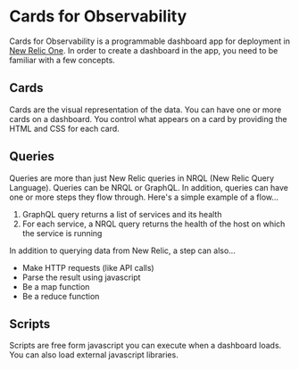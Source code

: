 # Cards for Observability

Cards for Observability is a programmable dashboard app for deployment in [New
Relic One](https://newrelic.com/platform). In order to create a dashboard in the
app, you need to be familiar with a few concepts.

## Cards

Cards are the visual representation of the data. You can have one or more cards
on a dashboard. You control what appears on a card by providing the HTML and CSS
for each card.

## Queries

Queries are more than just New Relic queries in NRQL (New Relic Query Language).
Queries can be NRQL or GraphQL. In addition, queries can have one or more steps
they flow through. Here's a simple example of a flow...

1. GraphQL query returns a list of services and its health
2. For each service, a NRQL query returns the health of the host on which the service is running

In addition to querying data from New Relic, a step can also...

- Make HTTP requests (like API calls)
- Parse the result using javascript
- Be a map function
- Be a reduce function

## Scripts

Scripts are free form javascript you can execute when a dashboard loads. You can
also load external javascript libraries.

